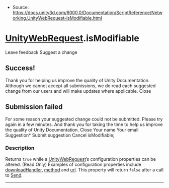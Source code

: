 * Source: https://docs.unity3d.com/6000.0/Documentation/ScriptReference/Networking.UnityWebRequest-isModifiable.html

#  [UnityWebRequest](https://docs.unity3d.com/6000.0/Documentation/ScriptReference/Networking.UnityWebRequest.html).isModifiable
Leave feedback
Suggest a change
## Success!
Thank you for helping us improve the quality of Unity Documentation. Although we cannot accept all submissions, we do read each suggested change from our users and will make updates where applicable.
Close
## Submission failed
For some reason your suggested change could not be submitted. Please <a>try again</a> in a few minutes. And thank you for taking the time to help us improve the quality of Unity Documentation.
Close
Your name Your email Suggestion* Submit suggestion
Cancel
isModifiable; 
### Description
Returns `true` while a [UnityWebRequest](https://docs.unity3d.com/6000.0/Documentation/ScriptReference/Networking.UnityWebRequest.html)’s configuration properties can be altered. (Read Only)
Examples of configuration properties include [downloadHandler](https://docs.unity3d.com/6000.0/Documentation/ScriptReference/Networking.UnityWebRequest-downloadHandler.html), [method](https://docs.unity3d.com/6000.0/Documentation/ScriptReference/Networking.UnityWebRequest-method.html) and [url](https://docs.unity3d.com/6000.0/Documentation/ScriptReference/Networking.UnityWebRequest-url.html). This property will return `false` after a call to [Send](https://docs.unity3d.com/6000.0/Documentation/ScriptReference/Networking.UnityWebRequest.Send.html).
* * *
